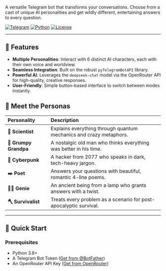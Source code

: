 A versatile Telegram bot that transforms your conversations. Choose from a cast of unique AI personalities and get wildly different, entertaining answers to every question.

[![Telegram](
https://img.shields.io/badge/Telegram-Bot-blue?logo=telegram
)](
https://t.me/YourBotName
)
[![Python](
https://img.shields.io/badge/Python-3.8+-yellow?logo=python
)](
https://www.python.org/
)
[![License](
https://img.shields.io/badge/License-MIT-green.svg
)](LICENSE)

---

## 🌟 Features

*   **Multiple Personalities**: Interact with 6 distinct AI characters, each with their own voice and worldview.
*   **Seamless Integration**: Built on the robust `pyTelegramBotAPI` library.
*   **Powerful AI**: Leverages the `deepseek-chat` model via the OpenRouter API for high-quality, creative responses.
*   **User-Friendly**: Simple button-based interface to switch between modes instantly.

## 👥 Meet the Personas

| Personality | Description |
| :--- | :--- |
| **🔬 Scientist** | Explains everything through quantum mechanics and crazy metaphors. |
| **👴 Grumpy Grandpa** | A nostalgic old man who thinks everything was better in his time. |
| **🖤 Cyberpunk** | A hacker from 2077 who speaks in dark, tech-heavy jargon. |
| **✒️ Poet** | Answers your questions with beautiful, romantic 4-line poems. |
| **🧞‍♂️ Genie** | An ancient being from a lamp who grants answers with a twist. |
| **🪓 Survivalist** | Treats every problem as a scenario for post-apocalyptic survival. |

---

## 🚀 Quick Start

### Prerequisites

*   Python 3.8+
*   A Telegram Bot Token ([Get from @BotFather](
https://t.me/BotFather
))
*   An OpenRouter API Key ([Get from OpenRouter](
https://openrouter.ai/
)) 
